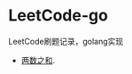 # LeetCode-go
LeetCode刷题记录，golang实现

- [两数之和](https://github.com/KaixuanYu/LeetCode-go/blob/master/%E6%95%B0%E7%BB%84/%E4%B8%A4%E6%95%B0%E4%B9%8B%E5%92%8C.md "两数之和"). 
